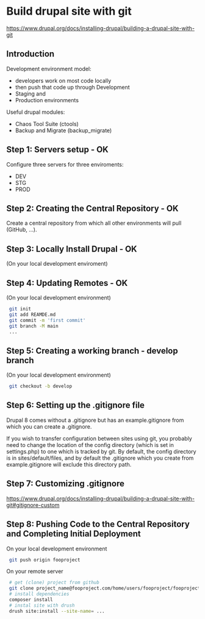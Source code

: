 # Build drupal site with git

<https://www.drupal.org/docs/installing-drupal/building-a-drupal-site-with-git>

## Introduction

Development environment model:

* developers work on most code locally
* then push that code up through Development
* Staging and
* Production environments

Useful drupal modules:

* Chaos Tool Suite (ctools)
* Backup and Migrate (backup_migrate)

## Step 1: Servers setup - OK

Configure three servers for three enviroments:

* DEV
* STG
* PROD

## Step 2: Creating the Central Repository - OK

Create a central repository from which all other environments will pull (GitHub, ...).

## Step 3: Locally Install Drupal - OK

(On your local development enviroment)

## Step 4: Updating Remotes - OK

(On your local development environment)

```bash
 git init
 git add REAMDE.md
 git commit -m 'first commit'
 git branch -M main
 ...
```

## Step 5: Creating a working branch - develop branch

(On your local development environment)

```bash
 git checkout -b develop
```

## Step 6: Setting up the .gitignore file

Drupal 8 comes without a .gitignore but has an example.gitignore from which you can create a .gitignore.

If you wish to transfer configuration between sites using git, you probably need to change the location of the config directory (which is set in settings.php) to one which is tracked by git. By default, the config directory is in sites/default/files, and by default the .gitignore which you create from example.gitignore will exclude this directory path.

## Step 7: Customizing .gitignore

<https://www.drupal.org/docs/installing-drupal/building-a-drupal-site-with-git#gitignore-custom>

## Step 8: Pushing Code to the Central Repository and Completing Initial Deployment

On your local development environment

```bash
 git push origin fooproject
```

On your remote server

```bash
 # get (clone) project from github
 git clone project_name@fooproject.com/home/users/fooproject/fooproject.git folder_name
 # install dependencies
 composer install
 # instal site with drush
 drush site:install --site-name= ...
```
